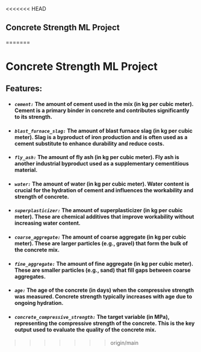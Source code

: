 <<<<<<< HEAD
## Concrete Strength ML Project

=======
# Concrete Strength ML Project

## Features:

* #### *`cement:`* The amount of cement used in the mix (in kg per cubic meter). Cement is a primary binder in concrete and contributes significantly to its strength.

* #### *`blast_furnace_slag:`* The amount of blast furnace slag (in kg per cubic meter). Slag is a byproduct of iron production and is often used as a cement substitute to enhance durability and reduce costs.

* #### *`fly_ash:`* The amount of fly ash (in kg per cubic meter). Fly ash is another industrial byproduct used as a supplementary cementitious material.

* #### *`water:`* The amount of water (in kg per cubic meter). Water content is crucial for the hydration of cement and influences the workability and strength of concrete.

* #### *`superplasticizer:`* The amount of superplasticizer (in kg per cubic meter). These are chemical additives that improve workability without increasing water content.

* #### *`coarse_aggregate:`* The amount of coarse aggregate (in kg per cubic meter). These are larger particles (e.g., gravel) that form the bulk of the concrete mix.

* #### *`fine_aggregate:`* The amount of fine aggregate (in kg per cubic meter). These are smaller particles (e.g., sand) that fill gaps between coarse aggregates.

* #### *`age:`* The age of the concrete (in days) when the compressive strength was measured. Concrete strength typically increases with age due to ongoing hydration. 

* #### *`concrete_compressive_strength:`* The target variable (in MPa), representing the compressive strength of the concrete. This is the key output used to evaluate the quality of the concrete mix. 
>>>>>>> origin/main
